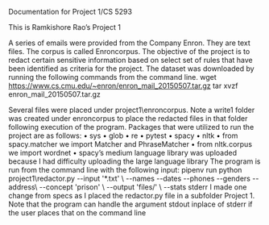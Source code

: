 Documentation for Project 1/CS 5293

This is Ramkishore Rao’s Project 1

A series of emails were provided from the Company Enron.  They are text files.  The corpus is called Enroncorpus.
The objective of the project is to redact certain sensitive information based on select set of rules that have been identified as criteria for the project.  The dataset was downloaded by running the following commands from the command line.
wget https://www.cs.cmu.edu/~enron/enron_mail_20150507.tar.gz 
tar xvzf enron_mail_20150507.tar.gz

Several files were placed under project1\enroncorpus.  Note a write1 folder was created under enroncorpus to place the redacted files in that folder following execution of the program.
Packages that were utilized to run the project are as follows:
•	sys
•	glob
•	re
•	pytest
•	spacy
•	nltk
•	from spacy.matcher we import Matcher and PhraseMatcher
•	from nltk.corpus we import wordnet
•	spacy’s medium language library was uploaded because I had difficulty uploading the large language library
The program is run from the command line with the following input:
pipenv run python project1\redactor.py --input '*.txt' \ 
                    --names --dates --phones --genders --address\ 
                    --concept 'prison' \ 
                    --output 'files/' \ 
                    --stats stderr
I made one change from specs as I placed the redactor.py file in a subfolder Project 1.
Note that the program can handle the argument stdout inplace of stderr if the user places that on the command line
